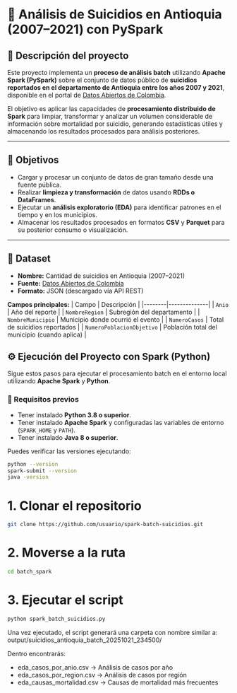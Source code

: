 # 🧠 Análisis de Suicidios en Antioquia (2007–2021) con PySpark

## 📘 Descripción del proyecto

Este proyecto implementa un **proceso de análisis batch** utilizando **Apache Spark (PySpark)** sobre el conjunto de datos público de **suicidios reportados en el departamento de Antioquia entre los años 2007 y 2021**, disponible en el portal de [Datos Abiertos de Colombia](https://www.datos.gov.co/).

El objetivo es aplicar las capacidades de **procesamiento distribuido de Spark** para limpiar, transformar y analizar un volumen considerable de información sobre mortalidad por suicidio, generando estadísticas útiles y almacenando los resultados procesados para análisis posteriores.

---

## 🎯 Objetivos

- Cargar y procesar un conjunto de datos de gran tamaño desde una fuente pública.  
- Realizar **limpieza y transformación** de datos usando **RDDs o DataFrames**.  
- Ejecutar un **análisis exploratorio (EDA)** para identificar patrones en el tiempo y en los municipios.  
- Almacenar los resultados procesados en formatos **CSV** y **Parquet** para su posterior consumo o visualización.  

---

## 🧩 Dataset

- **Nombre:** Cantidad de suicidios en Antioquia (2007–2021)  
- **Fuente:** [Datos Abiertos de Colombia](https://www.datos.gov.co/api/v3/views/db67-sbus/query.json)  
- **Formato:** JSON (descargado vía API REST)  

**Campos principales:**
| Campo | Descripción |
|--------|--------------|
| `Anio` | Año del reporte |
| `NombreRegion` | Subregión del departamento |
| `NombreMunicipio` | Municipio donde ocurrió el evento |
| `NumeroCasos` | Total de suicidios reportados |
| `NumeroPoblacionObjetivo` | Población total del municipio (cuando aplica) |


## ⚙️ Ejecución del Proyecto con Spark (Python)

Sigue estos pasos para ejecutar el procesamiento batch en el entorno local utilizando **Apache Spark** y **Python**.

### 🧾 Requisitos previos
- Tener instalado **Python 3.8 o superior**.  
- Tener instalado **Apache Spark** y configuradas las variables de entorno (`SPARK_HOME` y `PATH`).  
- Tener instalado **Java 8 o superior**.  

Puedes verificar las versiones ejecutando:
```bash
python --version
spark-submit --version
java -version 
```

# 1. Clonar el repositorio
```bash
git clone https://github.com/usuario/spark-batch-suicidios.git
```

# 2. Moverse a la ruta
```bash
cd batch_spark
```

# 3. Ejecutar el script
```bash
python spark_batch_suicidios.py
```

Una vez ejecutado, el script generará una carpeta con nombre similar a:
output/suicidios_antioquia_batch_20251021_234500/

Dentro encontrarás:

- eda_casos_por_anio.csv → Análisis de casos por año
- eda_casos_por_region.csv → Análisis de casos por región
- eda_causas_mortalidad.csv → Causas de mortalidad más frecuentes
